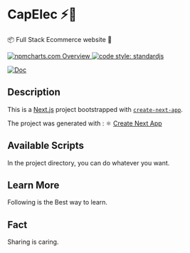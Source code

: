 # CapElec ⚡🛒

📦 Full Stack Ecommerce website 🔌

<a href="https://npmcharts.com">
    <img src="https://img.shields.io/badge/-npmcharts-red" alt="npmcharts.com Overview" />
</a>

<a href="https://standardjs.com">
  <img src="https://img.shields.io/badge/code_style-standardjs-cccc44.svg" alt="code style: standardjs">
</a>

[![Doc](https://img.shields.io/badge/App-Amazing-green)](http://aldofwi.github.io/barbuzar)

## Description

This is a [Next.js](https://nextjs.org/) project bootstrapped with [`create-next-app`](https://github.com/vercel/next.js/tree/canary/packages/create-next-app).

The project was generated with :
⚛️ [Create Next App](https://github.com/vercel/next.js)

## Available Scripts

In the project directory, you can do whatever you want.

## Learn More

Following is the Best way to learn.

## Fact

Sharing is caring.
